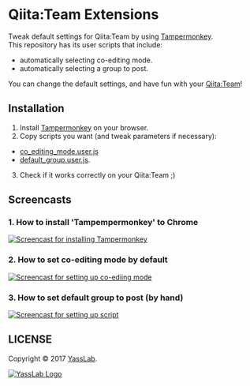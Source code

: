 # Qiita:Team Extensions

Tweak default settings for Qiita:Team by using [Tampermonkey](https://tampermonkey.net/).   
This repository has its user scripts that include:

- automatically selecting co-editing mode.
- automatically selecting a group to post.

You can change the default settings, and have fun with your [Qiita:Team](https://teams.qiita.com/)!

## Installation

1. Install [Tampermonkey](http://tampermonkey.net) on your browser.
2. Copy scripts you want (and tweak parameters if necessary):
  - [co_editing_mode.user.js](https://github.com/yasslab/qiita-team-extension/raw/master/co_editing_mode.user.js)
  - [default_group.user.js](https://github.com/yasslab/qiita-team-extension/raw/master/default_group.user.js).

3. Check if it works correctly on your Qiita:Team ;)

## Screencasts

### 1. How to install 'Tampempermonkey' to Chrome

[![Screencast for installing Tampermonkey](http://g.recordit.co/7G0SlMUKlB.gif)](http://recordit.co/7G0SlMUKlB)

### 2. How to set co-editing mode by default

[![Screencast for setting up co-ediing mode](http://g.recordit.co/O61OOQ0lhC.gif)](http://recordit.co/O61OOQ0lhC)

### 3. How to set default group to post (by hand)

[![Screencast for setting up script](http://g.recordit.co/R6nUxwjLCs.gif)]()


## LICENSE

Copyright &copy; 2017 [YassLab](https://yasslab.jp/).

[![YassLab Logo](https://yasslab.jp/img/logo_rect_copy.png)](https://yasslab.jp/)
